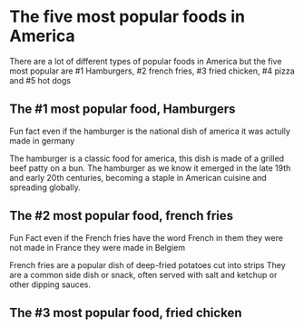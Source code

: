 <!DOCTYPE html>

<head>
   <!body {
  body {
  background-color: blue
}
</head>
<body>
  
  <h1> The five most popular foods in America </h1>
  <P>There are a lot of different types of popular foods in America but the five most popular are #1 Hamburgers, #2 french fries, #3 fried chicken, #4 pizza and #5 hot dogs</p>
  <h2> The #1 most popular food, Hamburgers </h2>
  <p> Fun fact even if the hamburger is the national dish of america it was actully made in germany </p>
  <p>The hamburger is a classic food for america, this dish is made of a grilled beef patty on a bun. The hamburger as we know it emerged in the late 19th and early 20th centuries, becoming a staple in American cuisine and spreading globally.</p>
  <h2> The #2 most popular food, french fries </h2>
  <p>Fun Fact even if the French fries have the word French in them they were not made in France they were made in Belgiem </p>
  <p>French fries are a popular dish of deep-fried potatoes cut into strips  They are a common side dish or snack, often served with salt and ketchup or other dipping sauces. </p>
  <h2> The #3 most popular food, fried chicken </h2>
  
  
  
</body>

